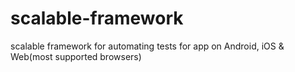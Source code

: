 # scalable-framework
scalable framework for automating tests for app on Android, iOS &amp; Web(most supported browsers)
